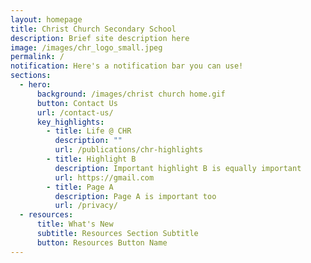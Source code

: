```yaml
---
layout: homepage
title: Christ Church Secondary School
description: Brief site description here
image: /images/chr_logo_small.jpeg
permalink: /
notification: Here's a notification bar you can use!
sections:
  - hero:
      background: /images/christ church home.gif
      button: Contact Us
      url: /contact-us/
      key_highlights:
        - title: Life @ CHR
          description: ""
          url: /publications/chr-highlights
        - title: Highlight B
          description: Important highlight B is equally important
          url: https://gmail.com
        - title: Page A
          description: Page A is important too
          url: /privacy/
  - resources:
      title: What's New
      subtitle: Resources Section Subtitle
      button: Resources Button Name
---
```

